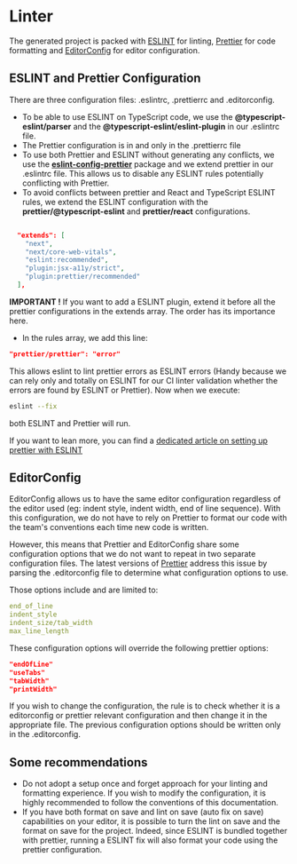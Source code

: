 # Linter

The generated project is packed with [ESLINT](https://eslint.org/) for linting, [Prettier](https://prettier.io/) for code formatting and [EditorConfig](https://editorconfig.org/) for editor configuration.

## ESLINT and Prettier Configuration

There are three configuration files: .eslintrc, .prettierrc and .editorconfig.

-   To be able to use ESLINT on TypeScript code, we use the **@typescript-eslint/parser** and the **@typescript-eslint/eslint-plugin** in our .eslintrc file.
-   The Prettier configuration is in and only in the .prettierrc file
-   To use both Prettier and ESLINT without generating any conflicts, we use the [**eslint-config-prettier**](https://github.com/prettier/eslint-config-prettier) package and we extend prettier in our .eslintrc file. This allows us to disable any ESLINT rules potentially conflicting with Prettier.
-   To avoid conflicts between prettier and React and TypeScript ESLINT rules, we extend the ESLINT configuration with the **prettier/@typescript-eslint** and **prettier/react** configurations.

```JSON

  "extends": [
    "next",
    "next/core-web-vitals",
    "eslint:recommended",
    "plugin:jsx-a11y/strict",
    "plugin:prettier/recommended"
  ],

```

**IMPORTANT !** If you want to add a ESLINT plugin, extend it before all the prettier configurations in the extends array. The order has its importance here.

-   In the rules array, we add this line:

```JSON
"prettier/prettier": "error"
```

This allows eslint to lint prettier errors as ESLINT errors (Handy because we can rely only and totally on ESLINT for our CI linter validation whether the errors are found by ESLINT or Prettier). Now when we execute:

```bash
eslint --fix
```

both ESLINT and Prettier will run.

If you want to lean more, you can find a [dedicated article on setting up prettier with ESLINT](https://blog.theodo.com/2019/08/empower-your-dev-environment-with-eslint-prettier-and-editorconfig-with-no-conflicts/)

## EditorConfig

EditorConfig allows us to have the same editor configuration regardless of the editor used (eg: indent style, indent width, end of line sequence). With this configuration, we do not have to rely on Prettier to format our code with the team's conventions each time new code is written.

However, this means that Prettier and EditorConfig share some configuration options that we do not want to repeat in two separate configuration files. The latest versions of [Prettier](https://prettier.io/docs/en/api.html#prettierresolveconfigfilepath-options) address this issue by parsing the .editorconfig file to determine what configuration options to use.

Those options include and are limited to:

```yaml
end_of_line
indent_style
indent_size/tab_width
max_line_length
```

These configuration options will override the following prettier options:

```JSON
"endOfLine"
"useTabs"
"tabWidth"
"printWidth"
```

If you wish to change the configuration, the rule is to check whether it is a editorconfig or prettier relevant configuration and then change it in the appropriate file. The previous configuration options should be written only in the .editorconfig.

## Some recommendations

-   Do not adopt a setup once and forget approach for your linting and formatting experience. If you wish to modify the configuration, it is highly recommended to follow the conventions of this documentation.
-   If you have both format on save and lint on save (auto fix on save) capabilities on your editor, it is possible to turn the lint on save and the format on save for the project. Indeed, since ESLINT is bundled together with prettier, running a ESLINT fix will also format your code using the prettier configuration.
